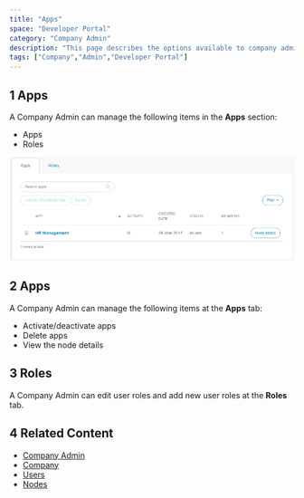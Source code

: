 ```yaml
---
title: "Apps"
space: "Developer Portal"
category: "Company Admin"
description: "This page describes the options available to company administrators in a Mendix app."
tags: ["Company","Admin","Developer Portal"]
---
```


## 1 Apps

A Company Admin can manage the following items in the **Apps** section:

*   Apps
*   Roles

![](attachments/appsettings.jpg)

## 2 Apps

A Company Admin can manage the following items at the **Apps** tab:

* Activate/deactivate apps
* Delete apps
* View the node details

## 3 Roles

A Company Admin can edit user roles and add new user roles at the **Roles** tab.

## 4 Related Content

* [Company Admin](index)
* [Company](company)
* [Users](users)
* [Nodes](nodes)
